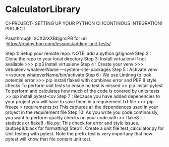 # CalculatorLibrary

CI-PROJECT- SETTING UP YOUR PYTHON CI (CONTINOUS INTEGRATION) PROJECT

Passthrough: zCX2rXXBbjgmiPB  for url :https://realpython.com/lessons/adding-unit-tests/

Step 1:  Setup your remote repo.   NOTE: add a python gitignore 
Step 2 :  Clone the repo to your local directory
Step 3: Install virtualenv if not available  >>> pip3 install virtualenv
Step 4 : Create your venv >>> virtualenv whateverName —system-site-packages
Step 5 : Activate venv >>source whateverName/bin/activate
Step 6 : We use Lintinng to look potential error >>> pip install flake8 with combines  error and PEP 8 style checks
           To perform unit tests to ensue no test is missed >> pip install pytest
            To perform and calculates how much of the code is covered by units tests  >> pip install pytest-cov
Step 7 :  Because you have added depenencies to your project you will have to save them  in a requirement.txt file >>> pip freeze > requirements.txt
             This captures all the dependences used in your project in the requirement file
Step 10: As you write you code continously, you want to perform quality checks on your code with  >> flake8  - - statistics or flake8 -file.py: This check for error  and style issues.(autpep8/black for formatting)
Step11. Create a unit file test_calculator.py  for Unit testing with pytest.  Note the prefix test is very importany that how pytest will know that file contain unit test.
